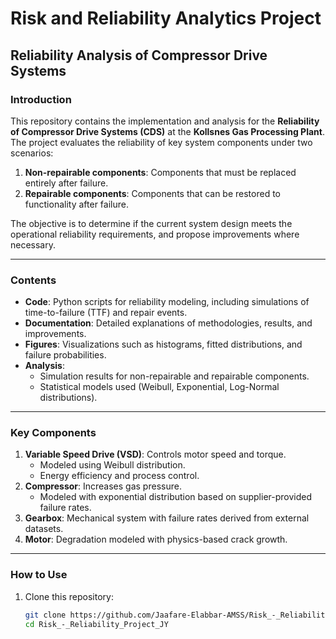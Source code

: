 # Risk and Reliability Analytics Project

## Reliability Analysis of Compressor Drive Systems

### **Introduction**
This repository contains the implementation and analysis for the **Reliability of Compressor Drive Systems (CDS)** at the **Kollsnes Gas Processing Plant**. The project evaluates the reliability of key system components under two scenarios:
1. **Non-repairable components**: Components that must be replaced entirely after failure.
2. **Repairable components**: Components that can be restored to functionality after failure.

The objective is to determine if the current system design meets the operational reliability requirements, and propose improvements where necessary.

---

### **Contents**
- **Code**: Python scripts for reliability modeling, including simulations of time-to-failure (TTF) and repair events.
- **Documentation**: Detailed explanations of methodologies, results, and improvements.
- **Figures**: Visualizations such as histograms, fitted distributions, and failure probabilities.
- **Analysis**:
  - Simulation results for non-repairable and repairable components.
  - Statistical models used (Weibull, Exponential, Log-Normal distributions).

---

### **Key Components**
1. **Variable Speed Drive (VSD)**: Controls motor speed and torque. 
   - Modeled using Weibull distribution.
   - Energy efficiency and process control.
2. **Compressor**: Increases gas pressure. 
   - Modeled with exponential distribution based on supplier-provided failure rates.
3. **Gearbox**: Mechanical system with failure rates derived from external datasets.
4. **Motor**: Degradation modeled with physics-based crack growth.

---

### **How to Use**
1. Clone this repository:
   ```bash
   git clone https://github.com/Jaafare-Elabbar-AMSS/Risk_-_Reliability_Project_JY.git
   cd Risk_-_Reliability_Project_JY

